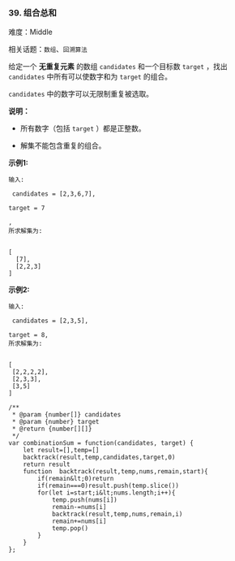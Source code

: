### 39. 组合总和

难度：Middle

相关话题：`数组`、`回溯算法`

给定一个 **无重复元素** 的数组 `candidates` 和一个目标数 `target` ，找出 `candidates` 中所有可以使数字和为 `target` 的组合。



 `candidates` 中的数字可以无限制重复被选取。



 **说明：** 





* 所有数字（包括 `target` ）都是正整数。

* 解集不能包含重复的组合。





 **示例1:** 





```
输入:

 candidates = [2,3,6,7], 

target = 7

,
所求解集为:


[
  [7],
  [2,2,3]
]

```

 **示例2:** 





```
输入:

 candidates = [2,3,5], 

target = 8,
所求解集为:


[
 [2,2,2,2],
 [2,3,3],
 [3,5]
]
```


```
/**
 * @param {number[]} candidates
 * @param {number} target
 * @return {number[][]}
 */
var combinationSum = function(candidates, target) {
    let result=[],temp=[]
    backtrack(result,temp,candidates,target,0)
    return result
    function  backtrack(result,temp,nums,remain,start){
        if(remain&lt;0)return
        if(remain===0)result.push(temp.slice())
        for(let i=start;i&lt;nums.length;i++){
            temp.push(nums[i])
            remain-=nums[i]
            backtrack(result,temp,nums,remain,i)
            remain+=nums[i]
            temp.pop()
        }
    }
};



```
